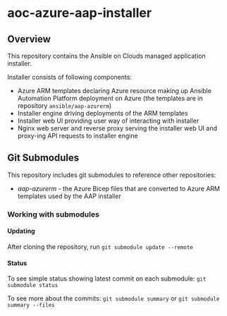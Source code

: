 # aoc-azure-aap-installer

## Overview

This repository contains the Ansible on Clouds managed application installer.

Installer consists of following components:

- Azure ARM templates declaring Azure resource making up Ansible Automation Platform deployment on Azure (the templates are in repository `ansible/aap-azurerm`)
- Installer engine driving deployments of the ARM templates
- Installer web UI providing user way of interacting with installer
- Nginx web server and reverse proxy serving the installer web UI and proxy-ing API requests to installer engine

## Git Submodules

This repository includes git submodules to reference other repositories:

- *aap-azurerm* - the Azure Bicep files that are converted to Azure ARM templates used by the AAP installer

### Working with submodules

#### Updating

After cloning the repository, run `git submodule update --remote`

#### Status

To see simple status showing latest commit on each submodule: `git submodule status`

To see more about the commits: `git submodule summary` or `git submodule summary --files`
